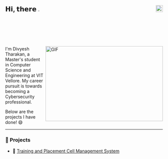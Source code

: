 ## 𝗛𝗶, 𝘁𝗵𝗲𝗿𝗲 <img src="https://media.giphy.com/media/hvRJCLFzcasrR4ia7z/giphy.gif" width="2.5%"/> [<img align="right" src="https://upload.wikimedia.org/wikipedia/commons/c/ca/LinkedIn_logo_initials.png" width="22px"/>]([https://www.linkedin.com/in/divyesh-tharakan/](https://www.linkedin.com/in/divyesh-tharakan-3a6225195?utm_source=share&utm_campaign=share_via&utm_content=profile&utm_medium=android_app))


<img align="right" alt="GIF" src="https://github.com/abhisheknaiidu/abhisheknaiidu/blob/master/code.gif?raw=true" width="375" height="240"/>

I'm Divyesh Tharakan, a Master's student in Computer Science and Engineering at VIT Vellore. My career pursuit is towards becoming a Cybersecurity professional.

Below are the projects I have done! 😄

---
                                                                                                                                          
### 📇 Projects
                                                                                                                                          
- 🏫 [Training and Placement Cell Management System ](https://github.com/divyeshtharakan/Training-and-Placement-Cell.git)                                                                             
